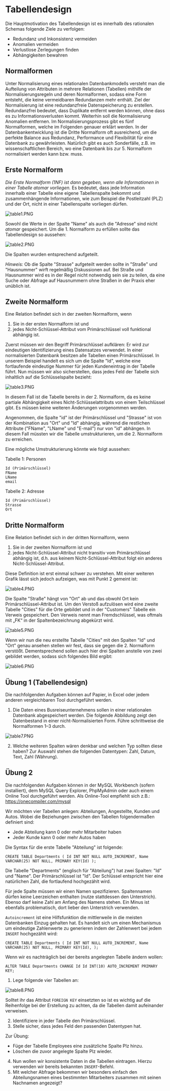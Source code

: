 # Tabellendesign

Die Hauptmotivation des Tabellendesign ist es innerhalb des rationalen Schemas folgende Ziele zu verfolgen:

- Redundanz und Inkonsistenz vermeiden
- Anomalien vermeiden
- Verlustlose Zerlegungen finden
- Abhängigkeiten bewahren

## Normalformen
Unter Normalisierung eines relationalen Datenbankmodells versteht man die Aufteilung von Attributen in mehrere Relationen (Tabellen) mithilfe der Normalisierungsregeln und deren
Normalformen, sodass eine Form entsteht, die keine vermeidbaren Redundanzen mehr enthält.
Ziel der Normalisierung ist eine redundanzfreie Datenspeicherung zu erstellen. Redundanzfrei bedeutet, dass Duplikate entfernt werden können, ohne dass es zu Informationsverlusten kommt.
Weiterhin soll die Normalisierung Anomalien entfernen. Im Normalisierungsprozess gibt es fünf Normalformen, welche im Folgenden genauer erklärt werden.
In der Datenbankentwicklung ist die Dritte Normalform oft ausreichend, um die perfekte Balance aus Redundanz, Performance und Flexibilität für eine Datenbank zu gewährleisten. Natürlich gibt es auch Sonderfälle, z.B. im wissenschaftlichen Bereich, wo eine Datenbank bis zur 5. Normalform normalisiert werden kann bzw. muss.

## Erste Normalform
_Die Erste Normalform (1NF) ist dann gegeben, wenn alle Informationen in einer Tabelle atomar vorliegen._
Es bedeutet, dass jede Information innerhalb einer Tabelle eine eigene Tabellenspalte bekommt und zusammenhängende Informationen, wie zum Beispiel die Postleitzahl (PLZ) und der Ort, nicht in
einer Tabellenspalte vorliegen dürfen.

![table1.PNG](table1.PNG)

Sowohl die Werte in der Spalte "Name" als auch die "Adresse" sind nicht *atomar* gespeichert. 
Um die 1. Normalform zu erfüllen sollte das Tabellendesign so aussehen:

![table2.PNG](table2.PNG)

Die Spalten wurden entsprechend aufgeteilt.

_Hinweis:_
Ob die Spalte "Strasse" aufgeteilt werden sollte in "Straße" und "Hausnummer" wirft regelmäßig Diskussionen auf. 
Bei Straße und Hausnummer wird es in der Regel nicht notwendig sein sie zu teilen, da eine Suche oder Abfrage auf Hausnummern ohne Straßen in der Praxis eher unüblich ist. 

## Zweite Normalform

Eine Relation befindet sich in der zweiten Normalform, wenn 
1.	Sie in der ersten Normalform ist und 
2.	jedes Nicht-Schlüssel-Attribut vom Primärschlüssel voll funktional abhängig ist.

Zuerst müssen wir den Begriff Primärschlüssel aufklären: Er wird zur eindeutigen Identifizierung eines Datensatzes verwendet. In einer normalisierten Datenbank besitzen alle Tabellen einen Primärschlüssel.
In unserem Beispiel handelt es sich um die Spalte "Id", welche eine fortlaufende eindeutige Nummer für jeden Kundeneintrag in der Tabelle führt. Nun müssen wir also sicherstellen, dass jedes Feld der Tabelle sich inhaltlich auf die Schlüsselspalte bezieht:

![table3.PNG](table3.PNG)

In diesem Fall ist die Tabelle bereits in der 2. Normalform, da es keine partiale Abhängigkeit eines Nicht-Schlüsselattributs von einem Teilschlüssel gibt. Es müssen keine weiteren Änderungen vorgenommen werden.

Angenommen, die Spalte "id" ist der Primärschlüssel und "Strasse" ist von der Kombination aus "Ort" und "Id" abhängig, während die restlichen Attribute ("FName", "LName" und "E-mail") nur von "id" abhängen. In diesem Fall müssten wir die Tabelle umstrukturieren, um die 2. Normalform zu erreichen.

Eine mögliche Umstrukturierung könnte wie folgt aussehen:

Tabelle 1: Personen

    Id (Primärschlüssel)
    FName
    LName
    email

Tabelle 2: Adresse

    Id (Primärschlüssel)
    Strasse
    Ort

## Dritte Normalform
Eine Relation befindet sich in der dritten Normalform, wenn 
1.	Sie in der zweiten Normalform ist und 
2.	jedes Nicht-Schlüssel-Attribut nicht transitiv vom Primärschlüssel abhängig ist, d.h. aus keinem Nicht-Schlüssel-Attribut folgt ein anderes Nicht-Schlüssel-Attribut. 

Diese Definition ist erst einmal schwer zu verstehen. Mit einer weiteren Grafik lässt sich jedoch aufzeigen, was mit Punkt 2 gemeint ist:

![table4.PNG](table4.PNG)


Die Spalte "Straße" hängt von "Ort" ab und das obwohl Ort kein Primärschlüssel-Attribut ist. Um den Verstoß aufzulösen wird eine zweite Tabelle "Cities" für die Orte gebildet und in der "Customers" Tabelle ein Verweis gespeichert. Den Verweis nennt man Fremdschlüssel, was oftmals mit „FK“ in der Spaltenbezeichnung abgekürzt wird. 

![table5.PNG](table5.PNG)

Wenn wir nun die neu erstellte Tabelle "Cities" mit den Spalten "Id" und "Ort" genau ansehen stellen wir fest, dass sie gegen die 2. Normalform verstößt. Dementsprechend sollen auch hier drei Spalten anstelle von zwei gebildet werden, sodass sich folgendes Bild ergibt:

![table6.PNG](table6.PNG)

## Übung 1 (Tabellendesign)

Die nachfolgenden Aufgaben können auf Papier, in Excel oder jedem anderen vergleichbaren Tool durchgeführt werden. 

1.	Die Daten eines Busreiseunternehmens sollen in einer relationalen Datenbank abgespeichert werden. Die folgende Abbildung zeigt den Datenbestand in einer nicht-Normalisierten Form.
Führe schrittweise die Normalformen 1–3 durch.

![table7.PNG](table7.PNG)

2.	Welche weiteren Spalten wären denkbar und welchen Typ sollten diese haben? Zur Auswahl stehen die folgenden Datentypen: Zahl, Datum, Text, Zahl (Währung). 

## Übung 2

Die nachfolgenden Aufgaben können in der MySQL Workbench (sofern installiert), dem MySQL Query Explorer, PhpMyAdmin oder auch einem Online Tool durchgeführt werden.
Als Online-Tool empfiehlt sich z.B.: https://onecompiler.com/mysql

Wir möchten vier Tabellen anlegen: Abteilungen, Angestellte, Kunden und Autos.
Wobei die Beziehungen zwischen den Tabellen folgendermaßen definiert sind:

- Jede Abteilung kann 0 oder mehr Mitarbeiter haben
- Jeder Kunde kann 0 oder mehr Autos haben 

Die Syntax für die erste Tabelle "Abteilung" ist folgende:

``CREATE TABLE Departments (
    Id INT NOT NULL AUTO_INCREMENT,
    Name VARCHAR(25) NOT NULL,
    PRIMARY KEY(Id)
);``

Die Tabelle "Departments" (englisch für "Abteilung") hat zwei Spalten: "Id" und "Name". Der Primärschlüssel ist "Id". Der Schlüssel entspricht hier eine natürlichen Zahl, die fortlaufend hochgezählt wird.

Für jede Spalte müssen wir einen Namen spezifizieren. Spaltennamen dürfen keine Leerzeichen enthalten (nutze stattdessen den Unterstrich). Ebenso darf keine Zahl am Anfang des Namens stehen. Ein Minus ist ebenfalls problematisch, dort lieber den Unterstrich verwenden.

``Autoincrement`` ist eine Hilfsfunktion die mittlerweile in die meisten Datenbanken Einzug gehalten hat. Es handelt sich um einen Mechanismus um eindeutige Zahlenwerte zu generieren indem der Zahlenwert bei jedem `INSERT` hochgezählt wird:

``CREATE TABLE Departments (
    Id INT NOT NULL AUTO_INCREMENT,
    Name VARCHAR(25) NOT NULL,
    PRIMARY KEY(Id),
);``

Wenn wir es nachträglich bei der bereits angelegten Tabelle ändern wollen:

``ALTER TABLE Departments CHANGE Id Id INT(10) AUTO_INCREMENT PRIMARY KEY;``


1.	Lege folgende vier Tabellen an:

![table8.PNG](table8.PNG)

Solltet ihr das Attribut `FOREIGN KEY` einsetzten so ist es wichtig auf die Reihenfolge bei der Erstellung zu achten, da die Tabellen damit aufeinander verweisen.

2. Identifiziere in jeder Tabelle den Primärschlüssel.
3. Stelle sicher, dass jedes Feld den passenden Datentypen hat.

Zur Übung:
- Füge der Tabelle Employees eine zusätzliche Spalte Plz hinzu. 
- Löschen die zuvor angelegte Spalte Plz wieder.

4. Nun wollen wir konsistente Daten in die Tabellen eintragen. Hierzu verwenden wir bereits bekannten ``INSERT``-Befehl.
5. Mit welcher Abfrage bekommen wir besonders einfach den Abteilungsnamen eines bestimmten Mitarbeiters zusammen mit seinen Nachnamen angezeigt?
